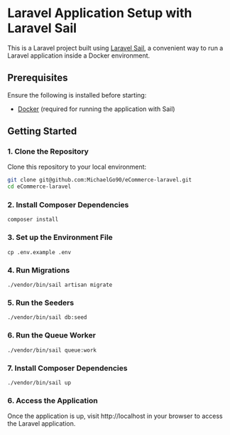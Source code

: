 # Laravel Application Setup with Laravel Sail

This is a Laravel project built using [Laravel Sail](https://laravel.com/docs/8.x/sail), a convenient way to run a Laravel application inside a Docker environment.

## Prerequisites

Ensure the following is installed before starting:
- [Docker](https://www.docker.com/get-started) (required for running the application with Sail)

## Getting Started

### 1. Clone the Repository

Clone this repository to your local environment:
```bash
git clone git@github.com:MichaelGo90/eCommerce-laravel.git  
cd eCommerce-laravel
```

### 2. Install Composer Dependencies
```composer install```

### 3. Set up the Environment File
```cp .env.example .env```

### 4. Run Migrations
```./vendor/bin/sail artisan migrate```

### 5. Run the Seeders
```./vendor/bin/sail db:seed```

### 6. Run the Queue Worker
```./vendor/bin/sail queue:work```

### 7. Install Composer Dependencies
```./vendor/bin/sail up```

### 6. Access the Application
Once the application is up, visit http://localhost in your browser to access the Laravel application.


